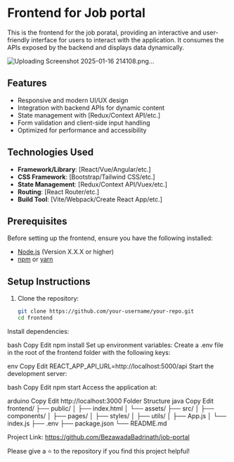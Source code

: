 # Frontend for Job portal

This is the frontend for the job poratal, providing an interactive and user-friendly interface for users to interact with the application. It consumes the APIs exposed by the backend and displays data dynamically.


![Uploading Screenshot 2025-01-16 214108.png…]()


## Features

- Responsive and modern UI/UX design
- Integration with backend APIs for dynamic content
- State management with [Redux/Context API/etc.]
- Form validation and client-side input handling
- Optimized for performance and accessibility

## Technologies Used

- **Framework/Library**: [React/Vue/Angular/etc.]
- **CSS Framework**: [Bootstrap/Tailwind CSS/etc.]
- **State Management**: [Redux/Context API/Vuex/etc.]
- **Routing**: [React Router/etc.]
- **Build Tool**: [Vite/Webpack/Create React App/etc.]

## Prerequisites

Before setting up the frontend, ensure you have the following installed:

- [Node.js](https://nodejs.org/) (Version X.X.X or higher)
- [npm](https://www.npmjs.com/) or [yarn](https://yarnpkg.com/)

## Setup Instructions

1. Clone the repository:
   ```bash
   git clone https://github.com/your-username/your-repo.git
   cd frontend
Install dependencies:

bash
Copy
Edit
npm install
Set up environment variables: Create a .env file in the root of the frontend folder with the following keys:

env
Copy
Edit
REACT_APP_API_URL=http://localhost:5000/api
Start the development server:

bash
Copy
Edit
npm start
Access the application at:

arduino
Copy
Edit
http://localhost:3000
Folder Structure
java
Copy
Edit
frontend/
├── public/
│   ├── index.html
│   └── assets/
├── src/
│   ├── components/
│   ├── pages/
│   ├── styles/
│   ├── utils/
│   ├── App.js
│   └── index.js
├── .env
├── package.json
└── README.md


Project Link: https://github.com/BezawadaBadrinath/job-portal

Please give a ⭐️ to the repository if you find this project helpful!

